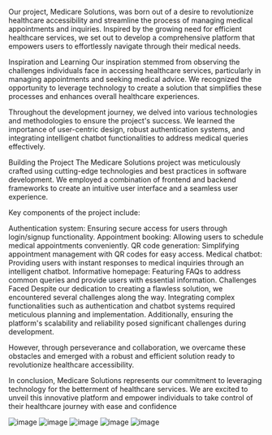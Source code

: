 Our project, Medicare Solutions, was born out of a desire to revolutionize healthcare accessibility and streamline the process of managing medical appointments and inquiries. Inspired by the growing need for efficient healthcare services, we set out to develop a comprehensive platform that empowers users to effortlessly navigate through their medical needs.

Inspiration and Learning
Our inspiration stemmed from observing the challenges individuals face in accessing healthcare services, particularly in managing appointments and seeking medical advice. We recognized the opportunity to leverage technology to create a solution that simplifies these processes and enhances overall healthcare experiences.

Throughout the development journey, we delved into various technologies and methodologies to ensure the project's success. We learned the importance of user-centric design, robust authentication systems, and integrating intelligent chatbot functionalities to address medical queries effectively.

Building the Project
The Medicare Solutions project was meticulously crafted using cutting-edge technologies and best practices in software development. We employed a combination of frontend and backend frameworks to create an intuitive user interface and a seamless user experience.

Key components of the project include:

Authentication system: Ensuring secure access for users through login/signup functionality.
Appointment booking: Allowing users to schedule medical appointments conveniently.
QR code generation: Simplifying appointment management with QR codes for easy access.
Medical chatbot: Providing users with instant responses to medical inquiries through an intelligent chatbot.
Informative homepage: Featuring FAQs to address common queries and provide users with essential information.
Challenges Faced
Despite our dedication to creating a flawless solution, we encountered several challenges along the way. Integrating complex functionalities such as authentication and chatbot systems required meticulous planning and implementation. Additionally, ensuring the platform's scalability and reliability posed significant challenges during development.

However, through perseverance and collaboration, we overcame these obstacles and emerged with a robust and efficient solution ready to revolutionize healthcare accessibility.

In conclusion, Medicare Solutions represents our commitment to leveraging technology for the betterment of healthcare services. We are excited to unveil this innovative platform and empower individuals to take control of their healthcare journey with ease and confidence

![image](https://github.com/MukeshAofficial/CareMatch/assets/132742860/a7ba1007-b2db-4c0d-8a7c-7d387df95d7f)
![image](https://github.com/MukeshAofficial/CareMatch/assets/132742860/ee00e340-6c5a-4fe4-8270-42348cc50f9d)
![image](https://github.com/MukeshAofficial/CareMatch/assets/132742860/c5704802-4240-40a7-843c-58715877c3c1)
![image](https://github.com/MukeshAofficial/CareMatch/assets/132742860/5e213734-6bae-4b3d-a321-50d88d9d7776)
![image](https://github.com/MukeshAofficial/CareMatch/assets/132742860/56032fe0-63e9-483f-91ba-04147143a96f)
